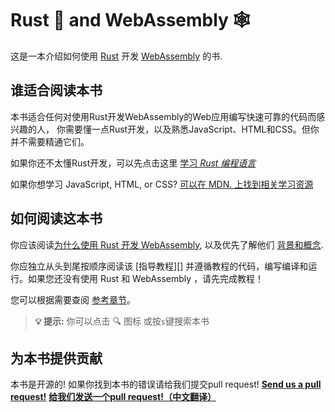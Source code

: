 # Rust 🦀 and WebAssembly 🕸

这是一本介绍如何使用 [Rust][] 开发 [WebAssembly][] 的书.

## 谁适合阅读本书

本书适合任何对使用Rust开发WebAssembly的Web应用编写快速可靠的代码而感兴趣的人，
你需要懂一点Rust开发，以及熟悉JavaScript、HTML和CSS。但你并不需要精通它们。


如果你还不太懂Rust开发，可以先点击这里 [学习 *Rust 编程语言* ][trpl]

如果你想学习 JavaScript, HTML, or CSS? [可以在 MDN. 上找到相关学习资源][mdn]

## 如何阅读这本书

你应该阅读[为什么使用 Rust 开发 WebAssembly][why-rust-wasm], 以及优先了解他们 [背景和概念][background].

你应独立从头到尾按顺序阅读该 [指导教程][] 并遵循教程的代码，编写编译和运行。如果您还没有使用 Rust 和 WebAssembly ，请先完成教程！

您可以根据需要查阅 [参考章节][reference]。

> **💡 提示:** 你可以点击 🔍 图标 或按`s`键搜索本书


## 为本书提供贡献

本书是开源的! 如果你找到本书的错误请给我们提交pull request!
[**Send us a pull request!**][repo]
[**给我们发送一个pull request!（中文翻译）**][repo_zh-cn]

[Rust]: https://www.rust-lang.org
[WebAssembly]: https://webassembly.org/
[trpl]: https://doc.rust-lang.org/book/
[mdn]: https://developer.mozilla.org/en-US/docs/Learn
[why-rust-wasm]: ./why-rust-and-webassembly.html
[background]: ./background-and-concepts.html
[tutorial]: ./game-of-life/introduction.html
[reference]: ./reference/index.html
[repo]: https://github.com/rustwasm/book
[repo_zh-cn]: https://github.com/gaoyia/The_Rust_and_WebAssembly_Book